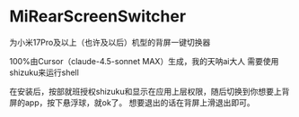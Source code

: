 # MiRearScreenSwitcher
为小米17Pro及以上（也许及以后）机型的背屏一键切换器

100%由Cursor（claude-4.5-sonnet MAX）生成，我的天呐ai大人
需要使用shizuku来运行shell

在安装后，按部就班授权shizuku和显示在应用上层权限，随后切换到你想要上背屏的app，按下悬浮球，就ok了。
想要退出的话在背屏上滑退出即可。
